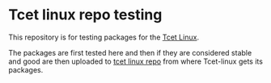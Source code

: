# Tcet linux repo testing

This repository is for testing packages for the [Tcet Linux](https://github.com/tcet-opensource/tcet-linux).

The packages are first tested here and then if they are considered stable and good are then uploaded to [tcet linux repo](https://github.com/tcet-opensource/tcet-linux-repo) from where Tcet-linux gets its packages.
